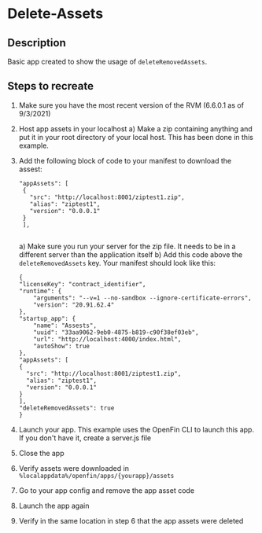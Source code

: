 # Delete-Assets

## Description
Basic app created to show the usage of `deleteRemovedAssets`.

## Steps to recreate
1) Make sure you have the most recent version of the RVM (6.6.0.1 as of 9/3/2021)
2) Host app assets in your localhost
   a) Make a zip containing anything and put it in your root directory of your local host. This has been done in this example.
3) Add the following block of code to your manifest to download the assest:
   ```
   "appAssets": [
    {
      "src": "http://localhost:8001/ziptest1.zip",
      "alias": "ziptest1",
      "version": "0.0.0.1"
    }
    ],
  
   ```
   
    a) Make sure you run your server for the zip file. It needs to be in a different server than the application itself
    b) Add this code above the `deleteRemovedAssets` key. Your manifest should look like this:
    
    ```
    {
    "licenseKey": "contract_identifier",
    "runtime": {
        "arguments": "--v=1 --no-sandbox --ignore-certificate-errors",
        "version": "20.91.62.4"
    },
    "startup_app": {
        "name": "Assests",
        "uuid": "33aa9062-9eb0-4875-b819-c90f38ef03eb",
        "url": "http://localhost:4000/index.html",
        "autoShow": true
    },
    "appAssets": [
    {
      "src": "http://localhost:8001/ziptest1.zip",
      "alias": "ziptest1",
      "version": "0.0.0.1"
    }
    ],
    "deleteRemovedAssets": true
    }
    ```
    
 4) Launch your app. This example uses the OpenFin CLI to launch this app. If you don't have it, create a server.js file
 5) Close the app
 6) Verify assets were downloaded in `%localappdata%/openfin/apps/{yourapp}/assets`
 7) Go to your app config and remove the app asset code
 8) Launch the app again
 9) Verify in the same location in step 6 that the app assets were deleted
